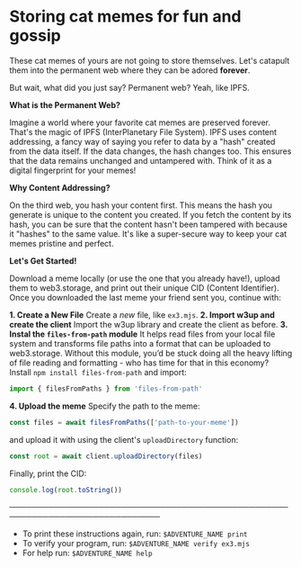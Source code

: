 # Storing cat memes for fun and gossip

These cat memes of yours are not going to store themselves. Let's catapult them into the permanent web where they can be adored **forever**.

But wait, what did you just say? Permanent web? Yeah, like IPFS.

**What is the Permanent Web?**

Imagine a world where your favorite cat memes are preserved forever. That's the magic of IPFS (InterPlanetary File System). IPFS uses content addressing, a fancy way of saying you refer to data by a "hash" created from the data itself. If the data changes, the hash changes too. This ensures that the data remains unchanged and untampered with. Think of it as a digital fingerprint for your memes!

**Why Content Addressing?**

On the third web, you hash your content first. This means the hash you generate is unique to the content you created. If you fetch the content by its hash, you can be sure that the content hasn't been tampered with because it "hashes" to the same value. It's like a super-secure way to keep your cat memes pristine and perfect.

**Let's Get Started!**

Download a meme locally (or use the one that you already have!), upload them to web3.storage, and print out their unique CID (Content Identifier). Once you downloaded the last meme your friend sent you, continue with:

**1. Create a New File**
Create a _new_ file, like `ex3.mjs`.
**2. Import w3up and create the client**
Import the w3up library and create the client as before. 
**3. Instal the `files-from-path` module**
It helps read files from your local file system and transforms file paths into a format that can be uploaded to web3.storage. Without this module, you’d be stuck doing all the heavy lifting of file reading and formatting - who has time for that in this economy?
Install `npm install files-from-path` and import:

```js
import { filesFromPaths } from 'files-from-path'
```
**4. Upload the meme**
Specify the path to the meme:
```js
const files = await filesFromPaths(['path-to-your-meme']) 
```
and upload it with using the client's `uploadDirectory` function:
```js
const root = await client.uploadDirectory(files)
```

Finally, print the CID:
```js
console.log(root.toString())
```

─────────────────────────────────────────────────────────────────────────────
* To print these instructions again, run: `$ADVENTURE_NAME print`
* To verify your program, run: `$ADVENTURE_NAME verify ex3.mjs`
* For help run: `$ADVENTURE_NAME help`

